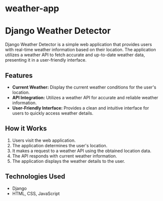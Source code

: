 # weather-app
# Django Weather Detector

Django Weather Detector is a simple web application that provides users with real-time weather information based on their location. The application utilizes a weather API to fetch accurate and up-to-date weather data, presenting it in a user-friendly interface.

## Features

- **Current Weather:** Display the current weather conditions for the user's location.
- **API Integration:** Utilizes a weather API for accurate and reliable weather information.
- **User-Friendly Interface:** Provides a clean and intuitive interface for users to quickly access weather details.

## How it Works

1. Users visit the web application.
2. The application determines the user's location.
3. It makes a request to a weather API using the obtained location data.
4. The API responds with current weather information.
5. The application displays the weather details to the user.

## Technologies Used
- Django
- HTML, CSS, JavaScript
  
